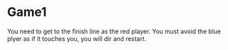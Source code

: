 # Game1
You need to get to the finish line as the red player. You must avoid the blue plyer as if it touches you, you will dir and restart.
